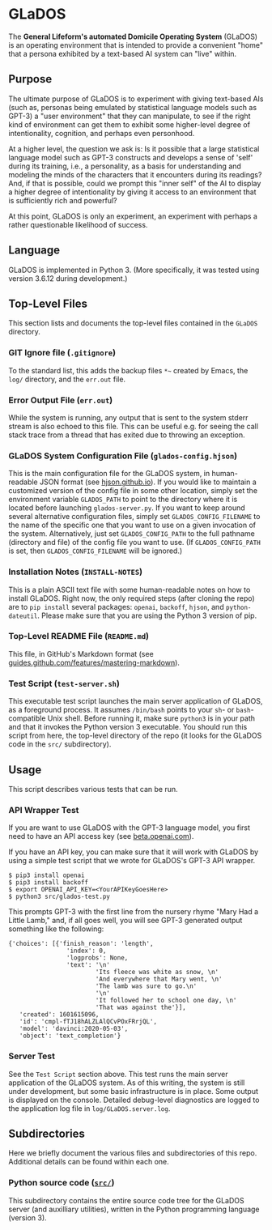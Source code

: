 # GLaDOS

The **General Lifeform's automated Domicile Operating System** (GLaDOS) is an operating 
environment that is intended to provide a convenient "home" that a persona exhibited by 
a text-based AI system can "live" within.

## Purpose

The ultimate purpose of GLaDOS is to experiment with giving text-based AIs (such as, 
personas being emulated by statistical language models such as GPT-3) a "user environment" 
that they can manipulate, to see if the right kind of environment can get them to exhibit 
some higher-level degree of intentionality, cognition, and perhaps even personhood.  

At a higher level, the question we ask is: Is it possible that a large statistical language 
model such as GPT-3 constructs and develops a sense of 'self' during its training, i.e., 
a personality, as a basis for understanding and modeling the minds of the characters that
it encounters during its readings?  And, if that is possible, could we prompt this "inner 
self" of the AI to display a higher degree of intentionality by giving it access to an 
environment that is sufficiently rich and powerful?

At this point, GLaDOS is only an experiment, an experiment with perhaps a rather 
questionable likelihood of success.

## Language

GLaDOS is implemented in Python 3.  (More specifically, it was tested using version 3.6.12 
during development.)

## Top-Level Files

This section lists and documents the top-level files contained in the `GLaDOS` directory.

### GIT Ignore file (`.gitignore`)

To the standard list, this adds the backup files `*~` created by Emacs, the `log/` 
directory, and the `err.out` file.

### Error Output File (`err.out`)

While the system is running, any output that is sent to the system stderr
stream is also echoed to this file.  This can be useful e.g. for seeing the
call stack trace from a thread that has exited due to throwing an exception.

### GLaDOS System Configuration File (`glados-config.hjson`)

This is the main configuration file for the GLaDOS system, in human-readable JSON format
(see [hjson.github.io](https://hjson.github.io/)).  If you would like to maintain
a customized version of the config file in some other location, simply set the environment 
variable `GLADOS_PATH` to point to the directory where it is located before launching 
`glados-server.py`.  If you want to keep around several alternative configuration files, 
simply set `GLADOS_CONFIG_FILENAME` to the name of the specific one that you want to use on 
a given invocation of the system.  Alternatively, just set `GLADOS_CONFIG_PATH` to the full 
pathname (directory and file) of the config file you want to use.  (If `GLADOS_CONFIG_PATH` 
is set, then `GLADOS_CONFIG_FILENAME` will be ignored.)

### Installation Notes (`INSTALL-NOTES`)

This is a plain ASCII text file with some human-readable notes on how to install GLaDOS.
Right now, the only required steps (after cloning the repo) are to `pip install` several
packages: `openai`, `backoff`, `hjson`, and `python-dateutil`.  Please make sure that 
you are using the Python 3 version of pip.

### Top-Level README File (`README.md`)

This file, in GitHub's Markdown format (see [guides.github.com/features/mastering-markdown](https://guides.github.com/features/mastering-markdown/)).

### Test Script (`test-server.sh`)

This executable test script launches the main server application of GLaDOS, as a 
foreground process.  It assumes `/bin/bash` points to your `sh`- or `bash`-compatible
Unix shell.  Before running it, make sure `python3` is in your path and that it invokes 
the Python version 3 executable.  You should run this script from here, the top-level 
directory of the repo (it looks for the GLaDOS code in the `src/` subdirectory).

## Usage

This script describes various tests that can be run.

### API Wrapper Test

If you are want to use GLaDOS with the GPT-3 language model, you first need to have an 
API access key (see [beta.openai.com](https://beta.openai.com/)).

If you have an API key, you can make sure that it will work with GLaDOS by 
using a simple test script that we wrote for GLaDOS's GPT-3 API wrapper.

    $ pip3 install openai
    $ pip3 install backoff
    $ export OPENAI_API_KEY=<YourAPIKeyGoesHere>
    $ python3 src/glados-test.py

This prompts GPT-3 with the first line from the nursery rhyme 
"Mary Had a Little Lamb," and, if all goes well, you will see 
GPT-3 generated output something like the following:

    {'choices': [{'finish_reason': 'length',
                    'index': 0,
                    'logprobs': None,
                    'text': '\n'
                            'Its fleece was white as snow, \n'
                            'And everywhere that Mary went, \n'
                            'The lamb was sure to go.\n'
                            '\n'
                            'It followed her to school one day, \n'
                            'That was against the'}],
       'created': 1601615096,
       'id': 'cmpl-fTJ18hALZLAlQCvPOxFRrjQL',
       'model': 'davinci:2020-05-03',
       'object': 'text_completion'}

### Server Test

See the `Test Script` section above.  This test runs the main server application of
the GLaDOS system.  As of this writing, the system is still under development, but
some basic infrastructure is in place.  Some output is displayed on the console.
Detailed debug-level diagnostics are logged to the application log file in
`log/GLaDOS.server.log`.

## Subdirectories

Here we briefly document the various files and subdirectories of this repo.  Additional details
can be found within each one.

### Python source code ([`src/`](src "src/ subdirectory"))

This subdirectory contains the entire source code tree for the GLaDOS server (and auxilliary 
utilities), written in the Python programming language (version 3).
